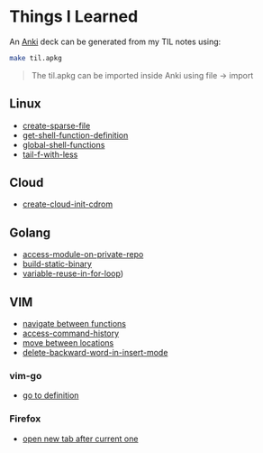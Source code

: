 # Things I Learned

An [Anki](https://apps.ankiweb.net/) deck can be generated from my TIL notes using:

```bash
make til.apkg
```

> The til.apkg can be imported inside Anki using file -> import

## Linux

- [create-sparse-file](linux/create-sparse-file.md)
- [get-shell-function-definition](linux/get-shell-function-definition)
- [global-shell-functions](linux/global-shell-functions)
- [tail-f-with-less](linux/tail-f-with-less)

## Cloud

- [create-cloud-init-cdrom](cloud/create-cloud-init-cdrom.md)

## Golang

- [access-module-on-private-repo](go/access-module-on-private-repo.md)
- [build-static-binary](go/build-static-binary.md)
- [variable-reuse-in-for-loop](go/variable-reuse-in-for-loop))

## VIM

- [navigate between functions](vim/navigate-between-functions.md)
- [access-command-history](vim/access-command-history.md)
- [move between locations](vim/move-between-locations.md)
- [delete-backward-word-in-insert-mode](vim/delete-backward-word-in-insert-mode.md)

### vim-go

- [go to definition](vim/vim-go-go-to-definition.md)

### Firefox

- [open new tab after current one](firefox/open-new-tab-after-current-one.md)
